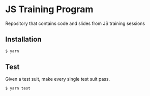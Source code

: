 # JS Training Program

Repository that contains code and slides from JS training sessions

## Installation

```sh
$ yarn
```

## Test

Given a test suit, make every single test suit pass.

```sh
$ yarn test
```
